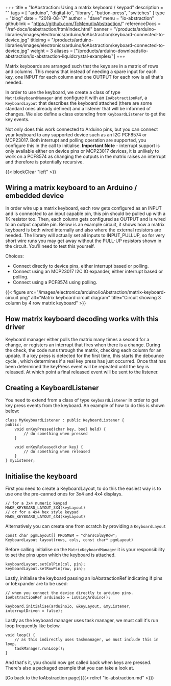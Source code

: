 +++
title = "IoAbstraction: Using a matrix keyboard / keypad"
description = ""
tags = [ "arduino", "digital-io", "library", "button-press", "switches" ]
type = "blog"
date = "2019-08-17"
author =  "dave"
menu = "io-abstraction"
githublink = "https://github.com/TcMenu/IoAbstraction/"
referenceDocs = "/ref-docs/ioabstraction/html/index.html"
banner = "/products/arduino-libraries/images/electronics/arduino/ioAbstraction/keyboard-connected-to-device.jpg"
titleimg = "/products/arduino-libraries/images/electronics/arduino/ioAbstraction/keyboard-connected-to-device.jpg"
weight = 3
aliases = ["/products/arduino-downloads/io-abstraction/io-abstraction-liquidcrystal-examples/"]
+++

Matrix keyboards are arranged such that the keys are in a matrix of rows and columns. This means that instead of needing a spare input for each key, one INPUT for each column and one OUTPUT for each row is all that's needed.

In order to use the keyboard, we create a class of type `MatrixKeyboardManager` and configure it with an `IoAbstractionRef`, a `KeyboardLayout` that describes the keyboard attached (there are some standard ones already defined) and a listener that will be informed of changes. We also define a class extending from `KeyboardListener` to get the key events. 

Not only does this work connected to Arduino pins, but you can connect your keyboard to any supported device such as an I2C PCF8574 or MCP23017. Both interrupt and polling operation are supported, you configure this in the call to initialise. **Important Note** - interrupt support is only available either on device pins or MCP23017 devices, it is unlikely to work on a PCF8574 as changing the outputs in the matrix raises an interrupt and therefore is potentially recursive.

{{< blockClear "left" >}}

## Wiring a matrix keyboard to an Arduino / embedded device

In order wire up a matrix keyboard, each row gets configured as an INPUT and is connected to an input capable pin, this pin should be pulled up with a 1K resistor too. Then, each column gets configured as OUTPUT and is wired to an output capable pin. Below is an example circuit, it shows how a matrix keyboard is both wired internally and also where the external resistors are needed. The library will actually set all inputs to INPUT_PULLUP, so for very short wire runs you may get away without the PULL-UP resistors shown in the circuit. You'll need to test this yourself. 

Choices:

* Connect directly to device pins, either interrupt based or polling.
* Connect using an MCP23017 I2C IO expander, either interrupt based or polling.
* Connect using a PCF8574 using polling.

{{< figure src="/images/electronics/arduino/ioAbstraction/matrix-keyboard-circuit.png" alt="Matrix keyboard circuit diagram" title="Circuit showing 3 column by 4 row matrix keyboard" >}}

## How matrix keyboard decoding works with this driver

Keyboard manager either polls the matrix many times a second for a change, or registers an interrupt that fires when there is a change. During the check, the code runs through the matrix, checking each column for an update. If a key press is detected for the first time, this starts the debounce cycle , which determines if a real key press has just occurred. Once that has been determined the keyPress event will be repeated until the key is released. At which point a final released event will be sent to the listener.

## Creating a KeyboardListener

You need to extend from a class of type `KeyboardListener` in order to get key press events from the keyboard. An example of how to do this is shown below: 

    class MyKeyboardListener : public KeyboardListener {
    public:
        void onKeyPressed(char key, bool held) {
            // do something when pressed
        }
    
        void onKeyReleased(char key) {
            // do something when released    
        }
    } myListener;

## Initialise the keyboard

First you need to create a KeyboardLayout, to do this the easiest way is to use one the pre-canned ones for 3x4 and 4x4 displays.

    // for a 3x4 numeric keypad
    MAKE_KEYBOARD_LAYOUT_3X4(keyLayout)
    // or for a 4x4 hex style keypad
    MAKE_KEYBOARD_LAYOUT_4X4(keyLayout) 

Alternatively you can create one from scratch by providing a `KeyboardLayout`

    const char pgmLayout[] PROGMEM = "charsColByRow";
    KeyboardLayout layout(rows, cols, const char* pgmLayout)
 
Before calling initialise on the `MatrixKeyboardManager` it is your responsibility to set the pins upon which the keyboard is attached.

    keyboardLayout.setColPin(col, pin);
    keyboardLayout.setRowPin(row, pin);
    
Lastly, initialise the keyboard passing an IoAbstractionRef indicating if pins or IoExpander are to be used:

    // when you connect the device directly to arduino pins.
    IoAbstractionRef arduinoIo = ioUsingArduino();

    keyboard.initialise(arduinoIo, &keyLayout, &myListener, interruptDriven = false);

Lastly as the keyboard manager uses task manager, we must call it's run loop frequently like below.

    void loop() {
        // as this indirectly uses taskmanager, we must include this in loop.
        taskManager.runLoop();
    }


And that's it, you should now get called back when keys are pressed. There's also a packaged example that you can take a look at.

[Go back to the IoAbstraction page]({{< relref "io-abstraction.md" >}})

